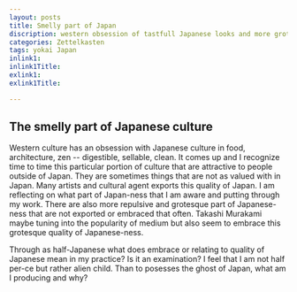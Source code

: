 ```yaml
---
layout: posts
title: Smelly part of Japan
discription: western obsession of tastfull Japanese looks and more grotesque and smelly aspect of Japan
categories: Zettelkasten 
tags: yokai Japan
inlink1: 
inlink1Title: 
exlink1: 
exlink1Title: 

---
```



## The smelly part of Japanese culture

Western culture has an obsession with Japanese culture in food, architecture, zen -- digestible, sellable, clean. It comes up and I recognize time to time this particular portion of culture that are attractive to people outside of Japan. They are sometimes things that are not as valued with in Japan. Many artists and cultural agent exports this quality of Japan. I am reflecting on what part of Japan-ness that I am aware and putting through my work. There are also more repulsive and grotesque part of Japanese-ness that are not exported or embraced that often. Takashi Murakami maybe tuning into the popularity of medium but also seem to embrace this grotesque quality of Japanese-ness. 

Through as half-Japanese what does embrace or relating to quality of Japanese mean in my practice?
Is it an examination? I feel that I am not half per-ce but rather alien child. Than to posesses the ghost of Japan, what am I producing and why?
